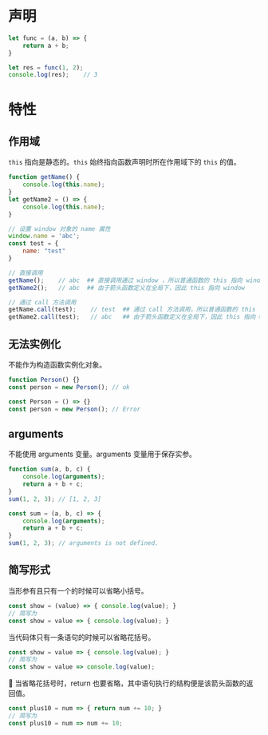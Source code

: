 # 声明

```jsx
let func = (a, b) => {
	return a + b;
}

let res = func(1, 2);
console.log(res);    // 3
```

# 特性

## 作用域

`this` 指向是静态的。`this` 始终指向函数声明时所在作用域下的 `this` 的值。

```jsx
function getName() {
	console.log(this.name);
}
let getName2 = () => {
	console.log(this.name);
}

// 设置 window 对象的 name 属性
window.name = 'abc';
const test = {
	name: "test"
}

// 直接调用
getName();    // abc  ## 直接调用通过 window ，所以普通函数的 this 指向 window
getName2();   // abc  ## 由于箭头函数定义在全局下，因此 this 指向 window

// 通过 call 方法调用
getName.call(test);    // test  ## 通过 call 方法调用，所以普通函数的 this 指向 call 的形参 test 对象
getName2.call(test);   // abc   ## 由于箭头函数定义在全局下，因此 this 指向 window
```

## 无法实例化

不能作为构造函数实例化对象。

```jsx
function Person() {}
const person = new Person(); // ok

const Person = () => {}
const person = new Person(); // Error
```

## arguments

不能使用 arguments 变量。arguments 变量用于保存实参。

```jsx
function sum(a, b, c) {
	console.log(arguments);
	return a + b + c;
}
sum(1, 2, 3); // [1, 2, 3]
```

```jsx
const sum = (a, b, c) => {
	console.log(arguments);
	return a + b + c;
}
sum(1, 2, 3); // arguments is not defined.
```

## 简写形式

当形参有且只有一个的时候可以省略小括号。

```jsx
const show = (value) => { console.log(value); }
// 简写为
const show = value => { console.log(value); }
```

当代码体只有一条语句的时候可以省略花括号。

```jsx
const show = value => { console.log(value); }
// 简写为
const show = value => console.log(value);
```

<aside>
📌 当省略花括号时，return 也要省略，其中语句执行的结构便是该箭头函数的返回值。

</aside>

```jsx
const plus10 = num => { return num += 10; }
// 简写为
const plus10 = num => num += 10;
```